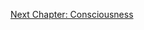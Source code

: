<p id="nav"><a href="consciousness.html">Next Chapter: Consciousness</a></p>

</section>

[^1]: G.W.F. Hegel, *The Phenomenology of Spirit*, translated by T. Pinkard. (Cambridge, Cambridge University Press, 2018), §5. Subsequent citations to the *Phenomenology* will simply give the paragraph number.
[^2]: Stanley Rosen, *G.W.F. Hegel: An Introduction to the Science of Wisdom* (New Haven: Yale University Press, 1974), p. 151.
[^3]: This idea of separation being central to subjectivity is taken up and transformed by psychoanalysis. See Sigmund Freud, *Civilization and its Discontents* (SE XXI), pp. 64-8.
[^4]: Hegel, 'The Positivity of the Christian Religion', translated by T.M. Knox, in *Early Theological Writings* (Philadelphia: University of Pennsylvania Prses, 1971), p. 157.
<!-- Dualism -->
[^5]: Ibid., p. 162.
[^6]: Alexandre Koyré, *From the Closed World to the Infinite Universe* (Baltimore: Johns Hopkins Press, 1957), p. 2.
[^7]: Galileo Galilei, 'The Assayer' in *The Essential Galileo*, translated by M.A. Finocchiaro (Indianapolis: Hackett, 2008), p. 183.
[^8]: Rosen, *G.W.F. Hegel*, p. xv.
[^9]: Hegel, *The Encyclopaedia Logic*, translated by T. F. Geraets, W. A. Suchting, and H. S Harris (Indianapolis, IN: Hackett, 1991), p. 83 (§41: Addition 2).
[^10]: Hegel, *The Difference Between Fichte’s and Schelling's System of Philosophy*, translated by H. S. Harris and W. Cerf (Albany: State University of New York Press, 1977), p. 89. Henceforth cited as 'D'.
[^11]: §73.
[^12]: §74, §76.
[^13]: §74.
[^14]: Hegel, 'The Spirit of Christianity and its Fate', translated by T.M. Knox, in *Early Theological Writings*, p. 288.
[^15]: D 80.
[^16]: D 91.
[^17]: Ibid.
<!-- Critique of Romanticism -->
[^18]: For a good overview of this movement, see Terry Pinkard, *German Philosophy 1760-1860: The Legacy of Idealism* (Cambridge: Cambridge University Press, 2002), pp. 131-171.
[^19]: Novalis, *Notes for a Romantic Encyclopaedia*, translated by David W. Wood (Albany: State University of New York Press, 2007), p. 8.
[^20]: Friedrich Schiller, *On the Aesthetic Education of Man*, translated by Keith Tribe (London: Penguin Books, 2016), p. 21.
[^21]: Friedrich Schlegel, 'Athenaeum Fragments' in *Philosophical Fragments*, translated by Peter Firchow (Minneapolis: University of Minnesota Press, 1991), §147.
[^22]: Charles Taylor, *Hegel* (Cambridge: Cambridge University Press, 1975), p. 13.
[^23]: This phrase comes from Eliza M. Butler, *The Tyranny of Greece Over Germany* (Cambridge: Cambridge University Press, 1935).
[^24]: See Michael Baur, 'Winckelmann and Hegel on the Imitation of the Greeks', in *Hegel and the Tradition: Essays in Honour of H.S. Harris*, edited by Baur and John Russon (Toronto: University of Toronto Press, 1997), p. 93.
[^25]: Hegel, 'Love', translated by T.M. Knox, in *Early Theological Writings*, p. 304.
[^26]: Hegel, 'The Spirit of Christianity', p. 301.
[^27]: Friedrich Heinrich Jacobi, *Über die Lehre des Spinoza in Briefen an den Herrn Moses Mendelssohn* (Breslau: Gottlieb Löwe, 1785), p. 17.
[^28]: Richard Kroner, 'Hegel's Philosophical Development', in *Early Theological Writings*, p. 15.
[^29]: §7.
[^30]: Ibid. Emphasis added.
[^31]: §8.
<!-- Critique of Formalism -->
[^32]: §15.
[^33]: Karl Rosenkranz, 'Hegel's Philosophy of Spirit in the Early Jena Period', in Hegel, *System of Ethical Life and First Philosophy of Spirit*, translated by H.S. Harris and T.M. Knox (Albany: State University of New York Press, 1979), p. 258.
[^34]: §13.
[^35]: §12.
[^36]: H.S. Harris, *Hegel's Ladder*, Volume I: *The Pilgrimage of Reason*. (Cambridge: Hackett, 1997), p. 48.
[^37]: Rosen, *G.W.F. Hegel*, p. 6.
